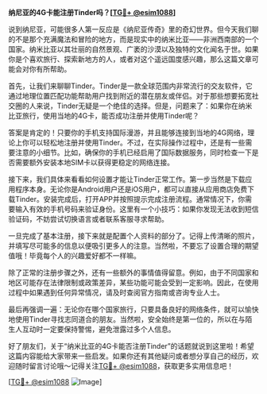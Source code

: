 **纳尼亚的4G卡能注册Tinder吗？[[TG💪+ @esim1088](https://t.me/s/esim1088)]**

说到纳尼亚，可能很多人第一反应是《纳尼亚传奇》里的奇幻世界。但今天我们聊的不是那个充满魔法和冒险的地方，而是现实中的纳米比亚——非洲西南部的一个国家。纳米比亚以其壮丽的自然景观、广袤的沙漠以及独特的文化闻名于世。如果你是个喜欢旅行、探索新地方的人，或者对这个遥远国度感兴趣，那么这篇文章可能会对你有所帮助。

首先，让我们来聊聊Tinder。Tinder是一款全球范围内非常流行的交友软件，它通过地理位置匹配功能帮助用户找到附近的潜在朋友或伴侣。对于那些想要拓宽社交圈的人来说，Tinder无疑是一个绝佳的选择。但是，问题来了：如果你在纳米比亚旅行，使用当地的4G卡，能否成功注册并使用Tinder呢？

答案是肯定的！只要你的手机支持国际漫游，并且能够连接到当地的4G网络，理论上你可以轻松地注册并使用Tinder。不过，在实际操作过程中，还是有一些需要注意的小细节。比如，确保你的手机已经启用了国际数据服务，同时检查一下是否需要额外安装本地SIM卡以获得更稳定的网络连接。

接下来，我们具体来看看如何设置才能让Tinder正常工作。第一步当然是下载应用程序本身。无论你是Android用户还是iOS用户，都可以直接从应用商店免费下载Tinder。安装完成后，打开APP并按照提示完成注册流程。通常情况下，你需要输入有效的手机号码来验证身份。这里有一个小技巧：如果你发现无法收到短信验证码，不妨尝试切换语言或者联系客服寻求帮助。

一旦完成了基本注册，接下来就是配置个人资料的部分了。记得上传清晰的照片，并填写尽可能多的信息以便吸引更多人的注意。当然啦，不要忘了设置合理的期望值哦！毕竟每个人的兴趣爱好都不一样嘛。

除了正常的注册步骤之外，还有一些额外的事情值得留意。例如，由于不同国家和地区可能存在法律限制或政策差异，某些功能可能会受到一定影响。因此，在使用过程中如果遇到任何异常情况，请及时查阅官方指南或咨询专业人士。

最后再强调一遍：无论你在哪个国家旅行，只要具备良好的网络条件，就可以愉快地使用Tinder寻找志同道合的朋友。当然啦，安全始终是第一位的，所以在与陌生人互动时一定要保持警惕，避免泄露过多个人信息。

好了朋友们，关于“纳米比亚的4G卡能否注册Tinder”的话题就说到这里啦！希望这篇内容能给大家带来一些启发。如果你还有其他疑问或者想分享自己的经历，欢迎随时留言讨论哦～记得关注[TG💪+ @esim1088](https://t.me/s/esim1088)，获取更多实用信息吧！

[[TG💪+ @esim1088](https://t.me/s/esim1088) ![Image](https://i.postimg.cc/4NQfJmqS/Snipaste-2025-05-13-00-14-12.png)]
